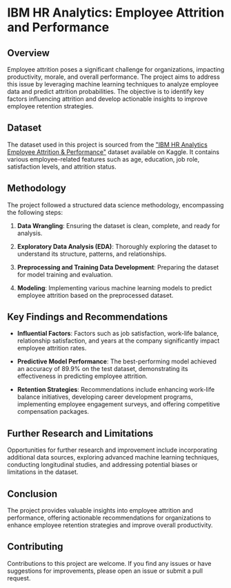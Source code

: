 # IBM HR Analytics: Employee Attrition and Performance

## Overview

Employee attrition poses a significant challenge for organizations, impacting productivity, morale, and overall performance. The project aims to address this issue by leveraging machine learning techniques to analyze employee data and predict attrition probabilities. The objective is to identify key factors influencing attrition and develop actionable insights to improve employee retention strategies.

## Dataset

The dataset used in this project is sourced from the ["IBM HR Analytics Employee Attrition & Performance"](https://www.kaggle.com/pavansubhasht/ibm-hr-analytics-attrition-dataset) dataset available on Kaggle. It contains various employee-related features such as age, education, job role, satisfaction levels, and attrition status.

## Methodology

The project followed a structured data science methodology, encompassing the following steps:

1. **Data Wrangling**: Ensuring the dataset is clean, complete, and ready for analysis.

2. **Exploratory Data Analysis (EDA)**: Thoroughly exploring the dataset to understand its structure, patterns, and relationships.

3. **Preprocessing and Training Data Development**: Preparing the dataset for model training and evaluation.

4. **Modeling**: Implementing various machine learning models to predict employee attrition based on the preprocessed dataset.

## Key Findings and Recommendations

- **Influential Factors**: Factors such as job satisfaction, work-life balance, relationship satisfaction, and years at the company significantly impact employee attrition rates.
  
- **Predictive Model Performance**: The best-performing model achieved an accuracy of 89.9% on the test dataset, demonstrating its effectiveness in predicting employee attrition.
  
- **Retention Strategies**: Recommendations include enhancing work-life balance initiatives, developing career development programs, implementing employee engagement surveys, and offering competitive compensation packages.

## Further Research and Limitations

Opportunities for further research and improvement include incorporating additional data sources, exploring advanced machine learning techniques, conducting longitudinal studies, and addressing potential biases or limitations in the dataset.

## Conclusion

The project provides valuable insights into employee attrition and performance, offering actionable recommendations for organizations to enhance employee retention strategies and improve overall productivity.

## Contributing

Contributions to this project are welcome. If you find any issues or have suggestions for improvements, please open an issue or submit a pull request.
